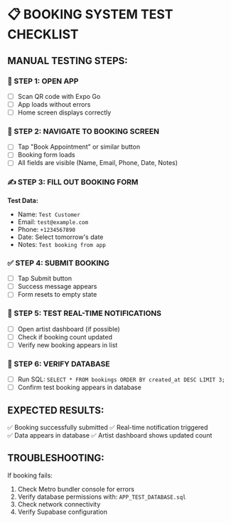 # 📋 BOOKING SYSTEM TEST CHECKLIST

## **MANUAL TESTING STEPS:**

### **📱 STEP 1: OPEN APP**
- [ ] Scan QR code with Expo Go
- [ ] App loads without errors
- [ ] Home screen displays correctly

### **📝 STEP 2: NAVIGATE TO BOOKING SCREEN**
- [ ] Tap "Book Appointment" or similar button
- [ ] Booking form loads
- [ ] All fields are visible (Name, Email, Phone, Date, Notes)

### **✍️ STEP 3: FILL OUT BOOKING FORM**
**Test Data:**
- Name: `Test Customer`
- Email: `test@example.com`
- Phone: `+1234567890`
- Date: Select tomorrow's date
- Notes: `Test booking from app`

### **✅ STEP 4: SUBMIT BOOKING**
- [ ] Tap Submit button
- [ ] Success message appears
- [ ] Form resets to empty state

### **🔔 STEP 5: TEST REAL-TIME NOTIFICATIONS**
- [ ] Open artist dashboard (if possible)
- [ ] Check if booking count updated
- [ ] Verify new booking appears in list

### **💾 STEP 6: VERIFY DATABASE**
- [ ] Run SQL: `SELECT * FROM bookings ORDER BY created_at DESC LIMIT 3;`
- [ ] Confirm test booking appears in database

## **EXPECTED RESULTS:**
✅ Booking successfully submitted
✅ Real-time notification triggered  
✅ Data appears in database
✅ Artist dashboard shows updated count

## **TROUBLESHOOTING:**
If booking fails:
1. Check Metro bundler console for errors
2. Verify database permissions with: `APP_TEST_DATABASE.sql`
3. Check network connectivity
4. Verify Supabase configuration
